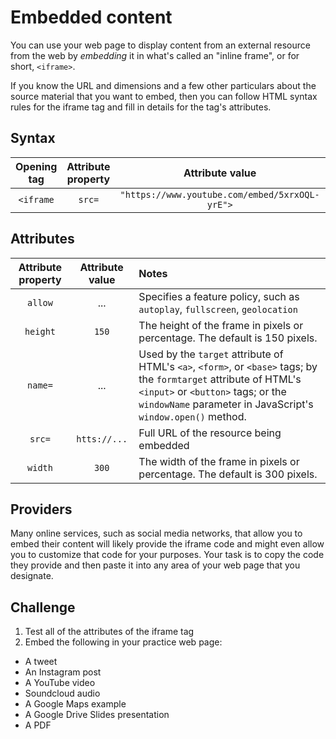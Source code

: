 # Embedded content

You can use your web page to display content from an external resource from the web by _embedding_ it in what's called an "inline frame", or for short, `<iframe>`.

If you know the URL and dimensions and a few other particulars about the source material that you want to embed, then you can follow HTML syntax rules for the iframe tag and fill in details for the tag's attributes.

## Syntax
|Opening tag|Attribute property|Attribute value|Content|Closing tag|
|:--:|:--:|:--:|:--:|:--:|
|`<iframe`|`src=`|`"https://www.youtube.com/embed/5xrxOQL-yrE">`|_n/a_|`</iframe>`|

## Attributes
|Attribute property|Attribute value|Notes|
|:--:|:--:|:--|
|`allow`|...|Specifies a feature policy, such as `autoplay`, `fullscreen`, `geolocation`|
|`height`|`150`|The height of the frame in pixels or percentage. The default is 150 pixels.|
|`name=`|...|Used by the `target` attribute of HTML's `<a>`, `<form>`, or `<base>` tags; by the `formtarget` attribute of HTML's `<input>` or `<button>` tags; or the `windowName` parameter in JavaScript's `window.open()` method.|
|`src=`|`htts://...`|Full URL of the resource being embedded|
|`width`|`300`|The width of the frame in pixels or percentage. The default is 300 pixels.|

## Providers
Many online services, such as social media networks, that allow you to embed their content will likely provide the iframe code and might even allow you to customize that code for your purposes. Your task is to copy the code they provide and then paste it into any area of your web page that you designate.

## Challenge
1. Test all of the attributes of the iframe tag
2. Embed the following in your practice web page:
- A tweet
- An Instagram post
- A YouTube video
- Soundcloud audio
- A Google Maps example
- A Google Drive Slides presentation 
- A PDF
